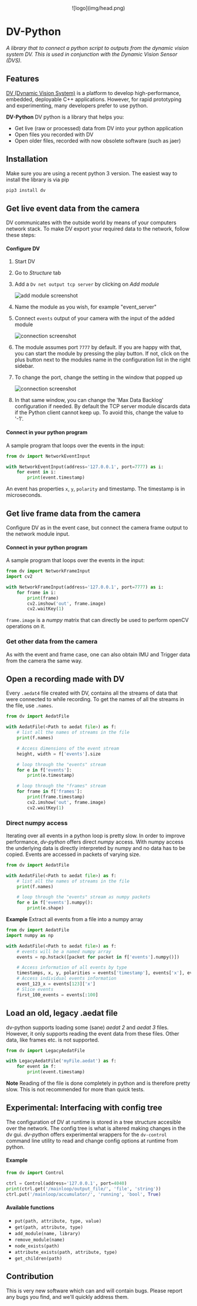 <center>![logo](img/head.png)</center>

# DV-Python

*A library that to connect a python script to outputs from the dynamic vision system DV. This is used in conjunction with the Dynamic Vision Sensor (DVS).*

## Features
[DV (Dynamic Vision System)](https://inivation.gitlab.io/dv/dv-docs/) is a platform to develop high-performance, embedded, deployable C++ applications. However, for rapid prototyping and experimenting, many developers prefer to use python.

**DV-Python** DV python is a library that helps you:

* Get live (raw or processed) data from DV into your python application
* Open files you recorded with DV
* Open older files, recorded with now obsolete software (such as jaer)

## Installation
Make sure you are using a recent python 3 version.
The easiest way to install the library is via pip

```bash
pip3 install dv
```

## Get live event data from the camera

DV communicates with the outside world by means of your computers network stack. To make DV export your required data to the network, follow these steps:

#### Configure DV

1. Start DV
2. Go to *Structure* tab
3. Add a `Dv net output tcp server` by clicking on *Add module*

   ![add module screenshot](img/1.png)

4. Name the module as you wish, for example "event_server"
5. Connect `events` output of your camera with the input of the added module

   ![connection screenshot](img/2.png)

6. The module assumes port `7777` by default. If you are happy with that, you can start the module by pressing the play button. If not, click on the plus button next to the modules name in the configuration list in the right sidebar.
7. To change the port, change the setting in the window that popped up

   ![connection screenshot](img/3.png)

8. In that same window, you can change the 'Max Data Backlog' configuration if needed. By default the TCP server module discards data if the Python client cannot keep up. To avoid this, change the value to '-1'.

#### Connect in your python program

A sample program that loops over the events in the input:

```python
from dv import NetworkEventInput

with NetworkEventInput(address='127.0.0.1', port=7777) as i:
    for event in i:
        print(event.timestamp)
```

An event has properties `x`, `y`, `polarity` and timestamp. The timestamp is in microseconds.

## Get live frame data from the camera

Configure DV as in the event case, but connect the camera frame output to the network module input.

#### Connect in your python program

A sample program that loops over the events in the input:

```python
from dv import NetworkFrameInput
import cv2

with NetworkFrameInput(address='127.0.0.1', port=7777) as i:
    for frame in i:
        print(frame)
        cv2.imshow('out', frame.image)
        cv2.waitKey(1)
```

`frame.image` is a *numpy* matrix that can directly be used to perform openCV operations on it.

### Get other data from the camera
As with the event and frame case, one can also obtain IMU and Trigger data from the camera the same way.


## Open a recording made with DV

Every `.aedat4` file created with DV, contains all the streams of data that were connected to while recording. To get the names of all the streams in the file, use `.names`.

```python
from dv import AedatFile

with AedatFile(<Path to aedat file>) as f:
    # list all the names of streams in the file
    print(f.names)

    # Access dimensions of the event stream
    height, width = f['events'].size

    # loop through the "events" stream
    for e in f['events']:
        print(e.timestamp)

    # loop through the "frames" stream
    for frame in f['frames']:
        print(frame.timestamp)
        cv2.imshow('out', frame.image)
        cv2.waitKey(1)
```

### Direct numpy access

Iterating over all events in a python loop is pretty slow. In order to improve performance, *dv-python* offers direct *numpy* access.
With numpy access the underlying data is directly interpreted by numpy and no data has to be copied.
Events are accessed in packets of varying size.

```python
from dv import AedatFile

with AedatFile(<Path to aedat file>) as f:
    # list all the names of streams in the file
    print(f.names)

    # loop through the "events" stream as numpy packets
    for e in f['events'].numpy():
        print(e.shape)
```

**Example** Extract all events from a file into a numpy array

```python
from dv import AedatFile
import numpy as np

with AedatFile(<Path to aedat file>) as f:
    # events will be a named numpy array
    events = np.hstack([packet for packet in f['events'].numpy()])

    # Access information of all events by type
    timestamps, x, y, polarities = events['timestamp'], events['x'], events['y'], events['polarity']
    # Access individual events information
    event_123_x = events[123]['x']
    # Slice events
    first_100_events = events[:100]
```


## Load an old, legacy .aedat file
dv-python supports loading some (sane) *aedat 2* and *aedat 3* files. However, it only supports reading the event data from these files. Other data, like frames etc. is not supported.

```python
from dv import LegacyAedatFile

with LegacyAedatFile('myFile.aedat') as f:
	for event in f:
		print(event.timestamp)
```

**Note** Reading of the file is done completely in python and is therefore pretty slow. This is not recommended for more than quick tests.

## Experimental: Interfacing with config tree

The configuration of DV at runtime is stored in a tree structure accesible over the network. The config tree is what is altered making changes in the dv gui. *dv-python* offers experimental wrappers for the `dv-control` command line utility to read and change config options at runtime from python.

#### Example

```python
from dv import Control

ctrl = Control(address='127.0.0.1', port=4040)
print(ctrl.get('/mainloop/output_file/', 'file', 'string'))
ctrl.put('/mainloop/accumulator/', 'running', 'bool', True)
```

#### Available functions

* `put(path, attribute, type, value)`
* `get(path, attribute, type)`
* `add_module(name, library)`
* `remove_module(name)`
* `node_exists(path)`
* `attribute_exists(path, attribute, type)`
* `get_children(path)`


## Contribution

This is very new software which can and will contain bugs. Please report any bugs you find, and we'll quickly address them.
